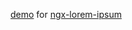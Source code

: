 [demo](https://lukasz-galka.github.io/ngx-lorem-ipsum-demo/) for [ngx-lorem-ipsum](https://github.com/lukasz-galka/ngx-lorem-ipsum)
